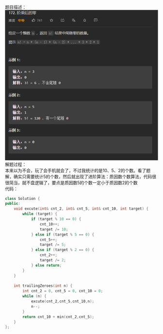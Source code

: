 题目描述：  
![image](/basical/IQ/image/image21.png)  
解题过程：  
本来以为不会，玩了会手机就会了，不过我统计的是10、5、2的个数。看了题解，确实只需要统计5的个数，然后就出现了进阶算法：质因数个数算法，代码很很简当，就不盘逻辑了，要点是质因数5的个数一定小于质因数2的个数  
代码：  
```cpp
class Solution {
public:
    void excute(int& cnt_2, int& cnt_5, int& cnt_10, int target) {
        while (target) {
            if (target % 10 == 0) {
                cnt_10++;
                target /= 10;
            } else if (target % 5 == 0) {
                cnt_5++;
                target /= 5;
            } else if (target % 2 == 0) {
                cnt_2++;
                target /= 2;
            } else return;
        }
    }

    int trailingZeroes(int n) {
        int cnt_2 = 0, cnt_5 = 0, cnt_10 = 0;
        while (n) {
            excute(cnt_2,cnt_5,cnt_10,n);
            n--;
        }
        return cnt_10 + min(cnt_2,cnt_5);
    }
};
```
